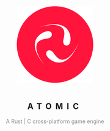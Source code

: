 <div align="center">
    <img width="200" src="res/icon/AtomicLogoRound.png" />
    <br /><br />
    <h2 style="
        text-transform: uppercase;
        letter-spacing: 10px;
        "
    >Atomic</h2>
    <p style="
        opacity: 0.5;
        ">A Rust | C cross-platform game engine</p>
</div>